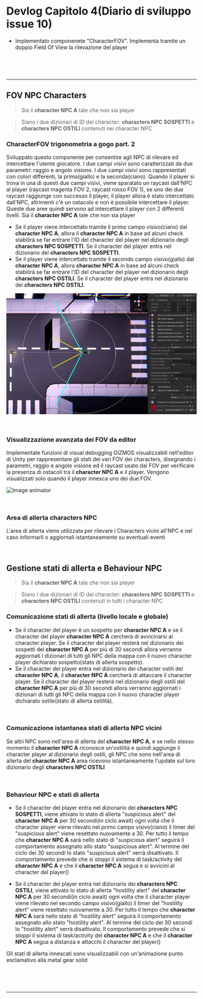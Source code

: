 # Devlog Capitolo 4(Diario di sviluppo issue 10)

- Implementato componenete "CharacterFOV". Implementa tramite un doppio Field Of View la rilevazione del player

<p>&nbsp;</p>
<p>&nbsp;</p>

---

## FOV NPC Characters
> Sia il **character NPC A** tale che non sia player

> Siano i due dizionari di ID dei character: **characters NPC SOSPETTI** e **characters NPC OSTILI** contenuti nei character NPC

### CharacterFOV trigonometria a gogo part. 2
Sviluppato questo componente per consentire agli NPC di rilevare ed intercettare l'utente giocatore.
I due campi visivi sono caratterizzati da due parametri: raggio e angolo visione.
I due campi visivi sono rappresentati con colori differenti, la prima(giallo) e la seconda(ciano).
Quando il player si trova in una di questi due campi visivi, viene sparatato un raycast dall'NPC al player (raycast magenta FOV 2, raycast rosso FOV 1), se uno dei due raycast raggiunge con successo il player, il player allora è stato intercettato dall'NPC, altrimenti c'è un ostacolo e non è possibile intercettare il player.
Queste due aree quindi servono ad intercettare il player con 2 differenti livelli.
Sia il **character NPC A** tale che non sia player
- Se il player viene intercettato tramite il primo campo visivo(ciano) dal **character NPC A**, allora il **character NPC A** in base ad alcuni check stabilirà se far entrare l'ID del character del player nel dizionario degli **characters NPC SOSPETTI**. Se il character del player entra nel dizionario dei **characters NPC SOSPETTI**.
- Se il player viene intercettato tramite il secondo campo visivo(giallo) dal **character NPC A**, allora **character NPC A** in base ad alcuni check stabilirà se far entrare l'ID del character del player nel dizionario degli **characters NPC OSTILI**. Se il character del player entra nel dizionario dei **characters NPC OSTILI**.

![Image animator](characterFOV.gif)

<p>&nbsp;</p>

### Visualizzazione avanzata dei FOV da editor
Implementate funzioni di visual debugging GIZMOS visualizzabili nell'editor di Unity per rappresentare gli stati dei vari FOV dei characters, disegnando i parametri, raggio e angolo visione ed il raycast usato dai FOV per verificare la presenza di ostacoli tra il **character NPC A** e il player. Vengono visualizzati solo quando il player innesca uno dei due FOV.

![Image animator](advancedEditorFOV.gif)


<p>&nbsp;</p>


### Area di allerta characters NPC
L'area di allerta viene utilizzata per rilevare i Characters vicini all'NPC e nel caso informarli o aggiornali istantaneamente su eventuali eventi

<p>&nbsp;</p>

## Gestione stati di allerta e Behaviour NPC
> Sia il **character NPC A** tale che non sia player

> Siano i due dizionari di ID dei character: **characters NPC SOSPETTI** e **characters NPC OSTILI** contenuti in tutti i character NPC

### Comunicazione stati di allerta (livello locale e globale)
- Se il character del player è un sospetto per **character NPC A** e se il character del player **character NPC A** cercherà di avvicinarsi al character player. Se il character del player resterà nel dizionario dei sospetti del **character NPC A** per più di 30 secondi allora verranno aggiornati i dizionari di tutti gli NPC della mappa con il nuovo character player dichiarato sospetto(stato di allerta sospetto).
- Se il character del player entra nel dizionario dei character ostili del **character NPC A**, il **character NPC A** cercherà di attaccare il character player. Se il character del player resterà nel dizionario degli ostili del **character NPC A** per più di 30 secondi allora verranno aggiornati i dizionari di tutti gli NPC della mappa con il nuovo character player dichiarato ostile(stato di allerta ostilità).

<p>&nbsp;</p>

### Comunicazione istantanea stati di allerta NPC vicini
Se altri NPC sono nell'area di allerta del **character NPC A**, e se nello stesso momento il **character NPC A** riconosce un'ostilità e quindi aggiunge il character player al dizionario degli ostili, gli NPC che sono nell'area di allerta del **character NPC A** area ricevono istantaneamente l'update sul loro dizionario degli **characters NPC OSTILI**

<p>&nbsp;</p>

### Behaviour NPC e stati di allerta
- Se il character del player entra nel dizionario dei **characters NPC SOSPETTI**, viene attivato lo stato di allerta "suspicious alert" del **character NPC A** per 30 secondi(in ciclo await) ogni volta che il character player viene rilevato nel primo campo visivo(ciano) il timer del "suspicious alert" viene resettato nuovamente a 30. Per tutto il tempo che **character NPC A** sarà nello stato di "suspicious alert" seguirà il comportamento assegnato allo stato "suspicious alert". Al termine del ciclo dei 30 secondi lo stato "suspicious alert" verrà disattivato. Il comportamento prevede che si stoppi il sistema di task/activity del **character NPC A** e che il **character NPC A** segua e si avvicini al character del player()

- Se il character del player entra nel dizionario dei **characters NPC OSTILI**, viene attivato lo stato di allerta "hostility alert" del **character NPC A** per 30 secondi(in ciclo await) ogni volta che il character player viene rilevato nel secondo campo visivo(giallo) il timer del "hostility alert" viene resettato nuovamente a 30. Per tutto il tempo che **character NPC A** sarà nello stato di "hostility alert" seguirà il comportamento assegnato allo stato "hostility alert". Al termine del ciclo dei 30 secondi lo "hostility alert" verrà disattivato. Il comportamento prevede che si stoppi il sistema di task/activity del **character NPC A** e che il **character NPC A** segua a distanza e attacchi il character del player()

Gli stati di allerta innescati sono visualizzabili con un'animazione punto esclamativo alla metal gear solid
<p>&nbsp;</p>
<p>&nbsp;</p>

---

<p>&nbsp;</p>
<p>&nbsp;</p>
